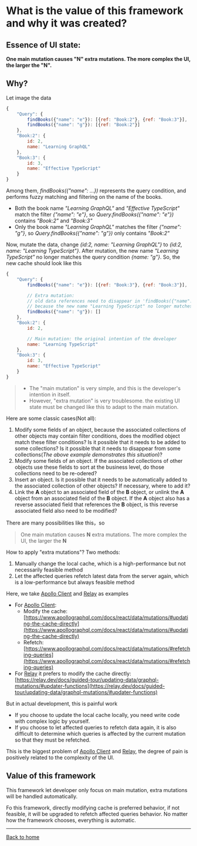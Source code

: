 # What is the value of this framework and why it was created?

## Essence of UI state:

**One main mutation causes "N" extra mutations. The more complex the UI, the larger the "N".**

## Why?

Let image the data
```js
{
    "Query": {
        findBooks({"name": "e"}): [{ref: "Book:2"}, {ref: "Book:3"}],
        findBooks({"name": "g"}): [{ref: "Book:2"}]
    },
    "Book:2": {
        id: 2,
        name: "Learning GraphQL"
    },
    "Book:3": {
        id: 3,
        name: "Effective TypeScript"
    }
}
```
Among them, *findBooks({"name": ...})* represents the query condition, and performs fuzzy matching and filtering on the name of the books.
- Both the book name *"Learning GraphQL"* and *"Effective TypeScript"* match the filter *{"name": "e"}*, so *Query.findBooks({"name": "e"})* contains *"Book:2"* and *"Book:3"*
- Only the book name *"Learning GraphQL"* matches the filter  *{"name": "g"}*, so *Query.findBooks({"name": "g"})* only contains *"Book:2"*

Now, mutate the data, change *{id:2, name: "Learning GraphQL"}* to *{id:2, name: "Learning TypeScript"}*. After mutation, the new name *"Learning TypeScript"* no longer matches the query condition *{name: "g"}*. So, the new cache should look like this
```js
{
    "Query": {
        findBooks({"name": "e"}): [{ref: "Book:3"}, {ref: "Book:3"}],

        // Extra mutation: 
        // old data references need to disappear in 'findBooks({"name": "g"})'
        // because the new name "Learning TypeScript" no longer matches the filter '{"name: g"}'
        findBooks({"name": "g"}): [] 
    },
    "Book:2": {
        id: 2,

        // Main mutation: the original intention of the developer
        name: "Learning TypeScript" 
    },
    "Book:3": {
        id: 3,
        name: "Effective TypeScript"
    }
}
```
> - The "main mutation" is very simple, and this is the developer's intention in itself. 
> - However, "extra mutation" is very troublesome. the existing UI state must be changed like this to adapt to the main mutation.

Here are some classic cases(Not all):
   1. Modify some fields of an object, because the associated collections of other objects may contain filter conditions, does the modified object match these filter conditions? Is it possible that it needs to be added to some collections? Is it possible that it needs to disappear from some collections(*The above example demonstrates this situation*)?
   2. Modify some fields of an object. If the associated collections of other objects use these fields to sort at the business level, do those collections need to be re-odered?
   3. Insert an object. Is it possible that it needs to be automatically added to the associated collection of other objects? If necessary, where to add it?
   4. Link the **A** object to an associated field of the **B** object, or unlink the **A** object from an associated field of the **B** object. If the **A** object also has a reverse associated field that references the **B** object, is this reverse associated field also need to be modified?

There are many possibilities like this，so
> One main mutation causes **N** extra mutations. The more complex the UI, the larger the **N**

How to apply "extra mutations"? Two methods:
1. Manually change the local cache, which is a high-performance but not necessarily feasible method
2. Let the affected queries refetch latest data from the server again, which is a low-performance but always feasible method

Here, we take [Apollo Client](https://github.com/apollographql/apollo-client) and [Relay](https://github.com/facebook/relay) as examples
- For [Apollo Client](https://github.com/apollographql/apollo-client):
  - Modify the cache: [https://www.apollographql.com/docs/react/data/mutations/#updating-the-cache-directly](https://www.apollographql.com/docs/react/data/mutations/#updating-the-cache-directly)
  - Refetch: [https://www.apollographql.com/docs/react/data/mutations/#refetching-queries](https://www.apollographql.com/docs/react/data/mutations/#refetching-queries)
- For [Relay](https://github.com/facebook/relay) 
  it prefers to modify the cache directly: [https://relay.dev/docs/guided-tour/updating-data/graphql-mutations/#updater-functions](https://relay.dev/docs/guided-tour/updating-data/graphql-mutations/#updater-functions)
  
But in actual development, this is painful work

- If you choose to update the local cache locally, you need write code with complex logic by yourself.
- If you choose to let affected queries to refetch data again, it is also difficult to determine which queries is affected by the current mutation so that they must be refetched.

This is the biggest problem of [Apollo Client](https://github.com/apollographql/apollo-client) and [Relay](https://github.com/facebook/relay), the degree of pain is positively related to the complexity of the UI.

## Value of this framework

This framework let developer only focus on main mutation, extra mutations will be handled automatically.

Fo this framework, directly modifying cache is preferred behavior, if not feasible, it will be upgraded to refetch affected queries behavior. No matter how the framework chooses, everything is automatic.

-----------------
[Back to home](https://github.com/babyfish-ct/graphql-state)
